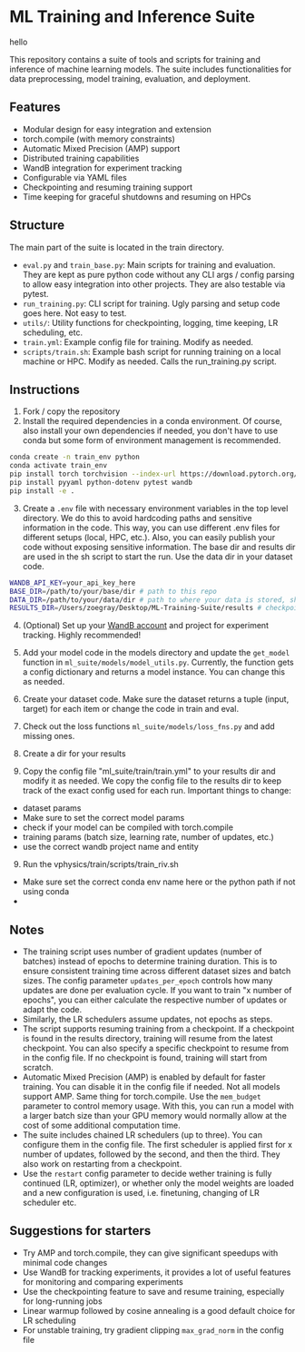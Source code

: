 # ML Training and Inference Suite

hello 

This repository contains a suite of tools and scripts for training and inference of machine learning models.
The suite includes functionalities for data preprocessing, model training, evaluation, and deployment.

## Features
- Modular design for easy integration and extension
- torch.compile (with memory constraints)
- Automatic Mixed Precision (AMP) support
- Distributed training capabilities
- WandB integration for experiment tracking
- Configurable via YAML files
- Checkpointing and resuming training support
- Time keeping for graceful shutdowns and resuming on HPCs

## Structure

The main part of the suite is located in the train directory.
- `eval.py` and `train_base.py`: Main scripts for training and evaluation. They are kept as pure python code without any CLI args / config parsing to allow easy integration into other projects. They are also testable via pytest.
- `run_training.py`: CLI script for training. Ugly parsing and setup code goes here. Not easy to test.
- `utils/`: Utility functions for checkpointing, logging, time keeping, LR scheduling, etc.
- `train.yml`: Example config file for training. Modify as needed.
- `scripts/train.sh`: Example bash script for running training on a local machine or HPC. Modify as needed. Calls the run_training.py script.


## Instructions
1. Fork / copy the repository
2. Install the required dependencies in a conda environment. Of course, also install your own dependencies if needed, you don't have to use conda but some form of environment management is recommended.

```bash
conda create -n train_env python
conda activate train_env
pip install torch torchvision --index-url https://download.pytorch.org/whl/cu129
pip install pyyaml python-dotenv pytest wandb
pip install -e .
```

3. Create a ``.env`` file with necessary environment variables in the top level directory. We do this to avoid hardcoding paths and sensitive information in the code. This way, you can use different .env files for different setups (local, HPC, etc.). Also, you can easily publish your code without exposing sensitive information. The base dir and results dir are used in the sh script to start the run. Use the data dir in your dataset code.

```bash
WANDB_API_KEY=your_api_key_here
BASE_DIR=/path/to/your/base/dir # path to this repo
DATA_DIR=/path/to/your/data/dir # path to where your data is stored, should be reused
RESULTS_DIR=/Users/zoegray/Desktop/ML-Training-Suite/results # checkpoints and wandb files are stored here
```

4. (Optional) Set up your [WandB account](https://wandb.ai/site/models/) and project for experiment tracking. Highly recommended!
5. Add your model code in the models directory and update the ``get_model`` function in `ml_suite/models/model_utils.py`. Currently, the function gets a config dictionary and returns a model instance. You can change this as needed.
6. Create your dataset code. Make sure the dataset returns a tuple (input, target) for each item or change the code in train and eval.
7. Check out the loss functions `ml_suite/models/loss_fns.py` and add missing ones.

7. Create a dir for your results
8. Copy the config file "ml_suite/train/train.yml" to your results dir and modify it as needed. We copy the config file to the results dir to keep track of the exact config used for each run. Important things to change:
- dataset params
- Make sure to set the correct model params
- check if your model can be compiled with torch.compile
- training params (batch size, learning rate, number of updates, etc.)
- use the correct wandb project name and entity

9. Run the vphysics/train/scripts/train_riv.sh
- Make sure set the correct conda env name here or the python path if not using conda
-

## Notes

- The training script uses number of gradient updates (number of batches) instead of epochs to determine training duration. This is to ensure consistent training time across different dataset sizes and batch sizes. The config parameter `updates_per_epoch` controls how many updates are done per evaluation cycle. If you want to train "x number of epochs", you can either calculate the respective number of updates or adapt the code.
- Similarly, the LR schedulers assume updates, not epochs as steps.
- The script supports resuming training from a checkpoint. If a checkpoint is found in the results directory, training will resume from the latest checkpoint. You can also specify a specific checkpoint to resume from in the config file. If no checkpoint is found, training will start from scratch.
- Automatic Mixed Precision (AMP) is enabled by default for faster training. You can disable it in the config file if needed. Not all models support AMP. Same thing for torch.compile. Use the ``mem_budget`` parameter to control memory usage. With this, you can run a model with a larger batch size than your GPU memory would normally allow at the cost of some additional computation time.
- The suite includes chained LR schedulers (up to three). You can configure them in the config file. The first scheduler is applied first for x number of updates, followed by the second, and then the third. They also work on restarting from a checkpoint.
- Use the ``restart`` config parameter to decide wether training is fully continued (LR, optimizer), or whether only the model weights are loaded and a new configuration is used, i.e. finetuning, changing of LR scheduler etc.


## Suggestions for starters

- Try AMP and torch.compile, they can give significant speedups with minimal code changes
- Use WandB for tracking experiments, it provides a lot of useful features for monitoring and comparing experiments
- Use the checkpointing feature to save and resume training, especially for long-running jobs
- Linear warmup followed by cosine annealing is a good default choice for LR scheduling
- For unstable training, try gradient clipping ``max_grad_norm`` in the config file
